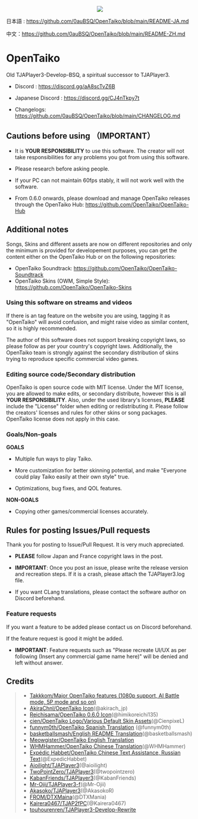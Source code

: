<p align="center">
  <img src="https://user-images.githubusercontent.com/58159635/140600257-f712fc48-d09a-4a5e-a78d-e7c65ca19b80.png">
</p>

日本語 : https://github.com/0auBSQ/OpenTaiko/blob/main/README-JA.md

中文：https://github.com/0auBSQ/OpenTaiko/blob/main/README-ZH.md

# OpenTaiko

Old TJAPlayer3-Develop-BSQ, a spiritual successor to TJAPlayer3.

- Discord : https://discord.gg/aA8scTvZ6B
- Japanese Discord : https://discord.gg/CJ4nTkpy7t

- Changelogs: https://github.com/0auBSQ/OpenTaiko/blob/main/CHANGELOG.md

## Cautions before using （IMPORTANT）

- It is **YOUR RESPONSIBILITY** to use this software. The creator will not take responsibilities for any problems you got from using this software.

- Please research before asking people.

- If your PC can not maintain 60fps stably, it will not work well with the software.

- From 0.6.0 onwards, please download and manage OpenTaiko releases through the OpenTaiko Hub: https://github.com/OpenTaiko/OpenTaiko-Hub

## Additional notes 

Songs, Skins and different assets are now on different repositories and only the minimum is provided for developement purposes, you can get the content either on the OpenTaiko Hub or on the following repositories:

- OpenTaiko Soundtrack: https://github.com/OpenTaiko/OpenTaiko-Soundtrack
- OpenTaiko Skins (OWM, Simple Style): https://github.com/OpenTaiko/OpenTaiko-Skins

### Using this software on streams and videos

If there is an tag feature on the website you are using, tagging it as "OpenTaiko" will avoid confusion, and might raise video as similar content, so it is highly recommended.

The author of this software does not support breaking copyright laws, so please follow as per your country's copyright laws.
Additionally, the OpenTaiko team is strongly against the secondary distribution of skins trying to reproduce specific commercial video games.

### Editing source code/Secondary distribution

OpenTaiko is open source code with MIT license.
Under the MIT license, you are allowed to make edits, or secondary distribute, however this is all **YOUR RESPONSIBILITY**.
Also, under the used library's licenses, **PLEASE** include the "License" folder when editing or redistributing it.
Please follow the creators' licenses and rules for other skins or song packages.
OpenTaiko license does not apply in this case.

### Goals/Non-goals

**GOALS**

- Multiple fun ways to play Taiko.

- More customization for better skinning potential, and make "Everyone could play Taiko easily at their own style" true.

- Optimizations, bug fixes, and QOL features.

**NON-GOALS**

- Copying other games/commercial licenses accurately.

## Rules for posting Issues/Pull requests

Thank you for posting to Issue/Pull Request. It is very much appreciated.

- **PLEASE** follow Japan and France copyright laws in the post.

- **IMPORTANT**: Once you post an issue, please write the release version and recreation steps. If it is a crash, please attach the TJAPlayer3.log file.

- If you want CLang translations, please contact the software author on Discord beforehand.

### Feature requests

If you want a feature to be added please contact us on Discord beforehand.

If the feature request is good it might be added.

- **IMPORTANT**: Feature requests such as "Please recreate UI/UX as per following (Insert any commercial game name here)" will be denied and left without answer.

## Credits

> * [Takkkom/Major OpenTaiko features (1080p support, AI Battle mode, 5P mode and so on)](https://github.com/Takkkom)
> * [AkiraChnl/OpenTaiko Icon](https://github.com/AkiraChnl)(@akirach_jp)
> * [Reichisama/OpenTaiko 0.6.0 Icon](https://twitter.com/himikoreichi135)(@himikoreichi135)
> * [cien/OpenTaiko Logo/Various Default Skin Assets](https://twitter.com/CienpixeL)(@CienpixeL)
> * [funnym0th/OpenTaiko Spanish Translation](https://github.com/funnym0th) (@funnym0th)
> * [basketballsmash/English README Translation](https://twitter.com/basketballsmash)(@basketballsmash)
> * [Meowgister/OpenTaiko English Translation](https://www.youtube.com/channel/UCDi5puZaJLMUA6OgIAb7rmQ)
> * [WHMHammer/OpenTaiko Chinese Translation](https://github.com/whmhammer)(@WHMHammer)
> * [Expédic Habbet/OpenTaiko Chinese Text Assistance, Russian Text](https://github.com/ExpedicHabbet)(@ExpedicHabbet)
> * [Aioilight/TJAPlayer3](https://github.com/aioilight/TJAPlayer3)(@aioilight)
> * [TwoPointZero/TJAPlayer3](https://github.com/twopointzero/TJAPlayer3)(@twopointzero)
> * [KabanFriends/TJAPlayer3](https://github.com/KabanFriends/TJAPlayer3/tree/features)(@KabanFriends)
> * [Mr-Ojii/TJAPlayer3-f](https://github.com/Mr-Ojii/TJAPlayer3-f)(@Mr-Ojii)
> * [Akasoko/TJAPlayer3](https://github.com/Akasoko-Master/TJAPlayer3)(@AkasokoR)
> * [FROM/DTXMaina](https://github.com/DTXMania)(@DTXMania)
> * [Kairera0467/TJAP2fPC](https://github.com/kairera0467/TJAP2fPC)(@Kairera0467)
> * [touhourenren/TJAPlayer3-Develop-Rewrite](https://github.com/touhourenren)
